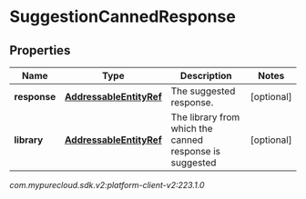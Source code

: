 # SuggestionCannedResponse


## Properties

| Name | Type | Description | Notes |
| ------------ | ------------- | ------------- | ------------- |
| **response** | [**AddressableEntityRef**](AddressableEntityRef) | The suggested response. |  [optional] |
| **library** | [**AddressableEntityRef**](AddressableEntityRef) | The library from which the canned response is suggested |  [optional] |




_com.mypurecloud.sdk.v2:platform-client-v2:223.1.0_

